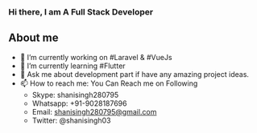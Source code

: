 ### Hi there, I am A Full Stack Developer

## About me
  
  - 🔭 I’m currently working on #Laravel & #VueJs
  - 🌱 I’m currently learning #Flutter
  - 💬 Ask me about development part if have any amazing project ideas.
  - 📫 How to reach me: You Can Reach me on Following
    - Skype: shanisingh280795
    - Whatsapp: +91-9028187696
    - Email: shanisingh280795@gmail.com
    - Twitter: @shanisingh03


